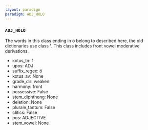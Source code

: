 ```yaml
---
layout: paradigm
paradigm: ADJ_HÖLÖ
---
```

### ` ADJ_HÖLÖ `

The words in this class ending in ö belong to described here, the old dictionaries use class ¹. This class includes front vowel moderative derivations.
* kotus_tn: 1
* upos: ADJ
* suffix_regex: ö
* kotus_av: None
* grade_dir: weaken
* harmony: front
* possessive: False
* stem_diphthong: None
* deletion: None
* plurale_tantum: False
* clitics: False
* pos: ADJECTIVE
* stem_vowel: None
